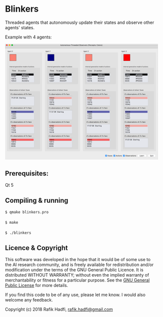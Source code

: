 # Blinkers

Threaded agents that autonomously update their states and observe other agents' states.

Example with 4 agents:

<p align="center">
	<img src="https://github.com/raviq/Blinkers/blob/master/src/screenshot.png" width="600">
</p>

## Prerequisites:

Qt 5

## Compiling & running

```sh
$ qmake blinkers.pro

$ make

$ ./blinkers
```

## Licence & Copyright
This software was developed in the hope that it would be of some use to the AI research community, and is freely available for redistribution and/or modification under the terms of the GNU General Public Licence. It is distributed WITHOUT WARRANTY; without even the implied warranty of merchantability or fitness for a particular purpose. See the [GNU General Public License](https://github.com/raviq/Blinkers/blob/master/LICENCE.md) for more details. 

If you find this code to be of any use, please let me know. I would also welcome any feedback.

Copyright (c) 2018 Rafik Hadfi, rafik.hadfi@gmail.com
